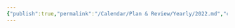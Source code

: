 ```yaml
---
{"publish":true,"permalink":"/Calendar/Plan & Review/Yearly/2022.md","created":"2025-06-10T22:20:03.084+08:00","modified":"2025-07-08T21:53:06.425+08:00","published":"2025-07-08T21:53:06.425+08:00","cssclasses":""}
---
```



